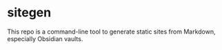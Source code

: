 # sitegen

This repo is a command-line tool to generate static sites from Markdown, especially Obsidian vaults.
